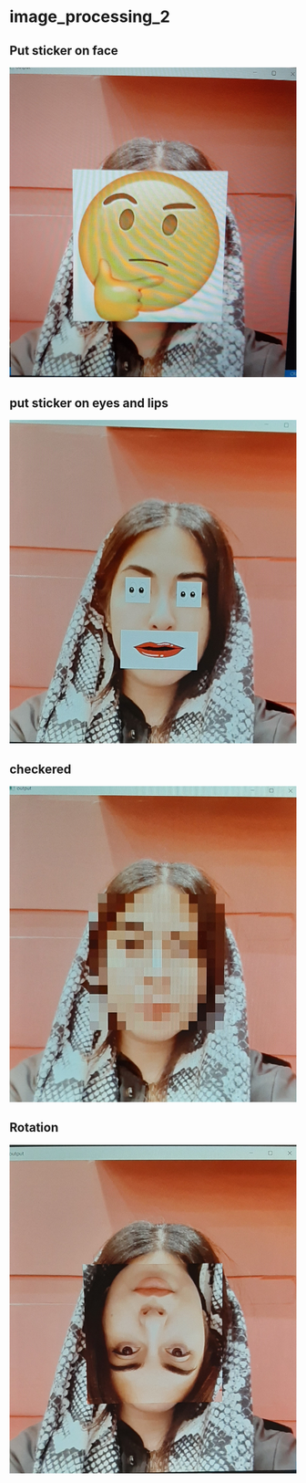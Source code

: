 # image_processing_2

## Put sticker on face

![Screen Shot](images/20221127_210421.jpg)

## put sticker on eyes and lips

![Screen Shot](images/20221127_210505.jpg)

## checkered

![Screen Shot](images/20221127_210848.jpg)

## Rotation

![Screen Shot](images/20221127_211242.jpg)